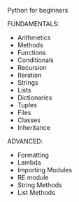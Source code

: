 Python for beginners

FUNDAMENTALS:

- Arithmetics
- Methods
- Functions
- Conditionals
- Recursion
- Iteration
- Strings
- Lists
- Dictionaries
- Tuples  
- Files
- Classes
- Inheritance

ADVANCED:


- Formatting
- Lambda
- Importing Modules
- RE module
- String Methods
- List Methods
